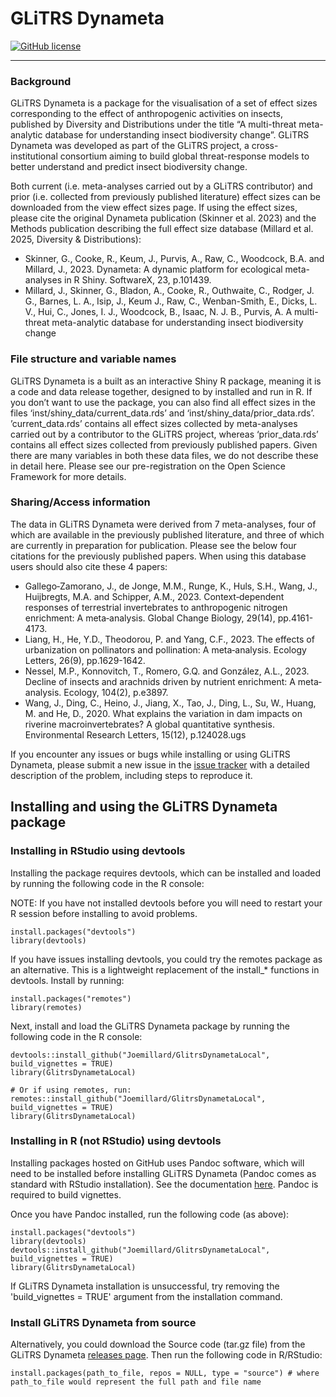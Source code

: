# GLiTRS Dynameta

<!-- badges: start -->
[![GitHub license](https://img.shields.io/github/license/Naereen/StrapDown.js.svg)](https://github.com/Joemillard/GlitrsDynametaLocal/blob/master/LICENSE.md)
<!-- badges: end -->

***

### Background

GLiTRS Dynameta is a package for the visualisation of a set of effect sizes corresponding to the effect of anthropogenic activities on insects, published by Diversity and Distributions under the title “A multi-threat meta-analytic database for understanding insect biodiversity change”. GLiTRS Dynameta was developed as part of the GLiTRS project, a cross-institutional consortium aiming to build global threat-response models to better understand and predict insect biodiversity change.

Both current (i.e. meta-analyses carried out by a GLiTRS contributor) and prior (i.e. collected from previously published literature) effect sizes can be downloaded from the view effect sizes page. If using the effect sizes, please cite the original Dynameta publication (Skinner et al. 2023) and the Methods publication describing the full effect size database (Millard et al. 2025, Diversity & Distributions):

- Skinner, G., Cooke, R., Keum, J., Purvis, A., Raw, C., Woodcock, B.A. and Millard, J., 2023. Dynameta: A dynamic platform for ecological meta-analyses in R Shiny. SoftwareX, 23, p.101439.
- Millard, J., Skinner, G., Bladon, A., Cooke, R., Outhwaite, C., Rodger, J. G., Barnes, L. A., Isip, J., Keum J., Raw, C., Wenban-Smith, E., Dicks, L. V., Hui, C., Jones, I. J., Woodcock, B., Isaac, N. J. B., Purvis, A. A multi-threat meta-analytic database for understanding insect biodiversity change

### File structure and variable names
GLiTRS Dynameta is a built as an interactive Shiny R package, meaning it is a code and data release together, designed to by installed and run in R. If you don’t want to use the package, you can also find all effect sizes in the files ‘inst/shiny_data/current_data.rds’ and ‘inst/shiny_data/prior_data.rds’. ’current_data.rds’ contains all effect sizes collected by meta-analyses carried out by a contributor to the GLiTRS project, whereas ‘prior_data.rds’ contains all effect sizes collected from previously published papers. Given there are many variables in both these data files, we do not describe these in detail here. Please see our pre-registration on the Open Science Framework for more details.

### Sharing/Access information
The data in GLiTRS Dynameta were derived from 7 meta-analyses, four of which are available in the previously published literature, and three of which are currently in preparation for publication. Please see the below four citations for the previously published papers. When using this database users should also cite these 4 papers:

- Gallego‐Zamorano, J., de Jonge, M.M., Runge, K., Huls, S.H., Wang, J., Huijbregts, M.A. and Schipper, A.M., 2023. Context‐dependent responses of terrestrial invertebrates to anthropogenic nitrogen enrichment: A meta‐analysis. Global Change Biology, 29(14), pp.4161-4173.
- Liang, H., He, Y.D., Theodorou, P. and Yang, C.F., 2023. The effects of urbanization on pollinators and pollination: A meta‐analysis. Ecology Letters, 26(9), pp.1629-1642.
- Nessel, M.P., Konnovitch, T., Romero, G.Q. and González, A.L., 2023. Decline of insects and arachnids driven by nutrient enrichment: A meta‐analysis. Ecology, 104(2), p.e3897.
- Wang, J., Ding, C., Heino, J., Jiang, X., Tao, J., Ding, L., Su, W., Huang, M. and He, D., 2020. What explains the variation in dam impacts on riverine macroinvertebrates? A global quantitative synthesis. Environmental Research Letters, 15(12), p.124028.ugs

If you encounter any issues or bugs while installing or using GLiTRS Dynameta, please submit a new issue in the [issue tracker](https://github.com/Joemillard/GlitrsDynametaLocal/issues) with a detailed description of the problem, including steps to reproduce it.

<a name="installing-and-using-the-glitrs-dynameta-package"></a>
## Installing and using the GLiTRS Dynameta package 

### Installing in RStudio using devtools
Installing the package requires devtools, which can be installed and loaded by running the following code in the R console:

NOTE: If you have not installed devtools before you will need to restart your R session before installing to avoid problems. 
```
install.packages("devtools")
library(devtools)
```
If you have issues installing devtools, you could try the remotes package as an alternative. This is a lightweight replacement of the install_* functions in devtools. Install by running:
```
install.packages("remotes")
library(remotes)
```

Next, install and load the GLiTRS Dynameta package by running the following code in the R console:
```
devtools::install_github("Joemillard/GlitrsDynametaLocal", build_vignettes = TRUE) 
library(GlitrsDynametaLocal)

# Or if using remotes, run: 
remotes::install_github("Joemillard/GlitrsDynametaLocal", build_vignettes = TRUE) 
library(GlitrsDynametaLocal)
```

### Installing in R (not RStudio) using devtools
Installing packages hosted on GitHub uses Pandoc software, which will need to be installed before installing GLiTRS Dynameta (Pandoc comes as standard with RStudio installation). See the documentation [here](https://pandoc.org/installing.html). Pandoc is required to build vignettes. 

Once you have Pandoc installed, run the following code (as above):
```
install.packages("devtools")
library(devtools)
devtools::install_github("Joemillard/GlitrsDynametaLocal", build_vignettes = TRUE) 
library(GlitrsDynametaLocal)
```
If GLiTRS Dynameta installation is unsuccessful, try removing the 'build_vignettes = TRUE' argument from the installation command. 

### Install GLiTRS Dynameta from source
Alternatively, you could download the Source code (tar.gz file) from the GLiTRS Dynameta [releases page](https://github.com/Joemillard/GlitrsDynametaLocal/releases). Then run the following code in R/RStudio:
```
install.packages(path_to_file, repos = NULL, type = "source") # where path_to_file would represent the full path and file name
```

<br>
